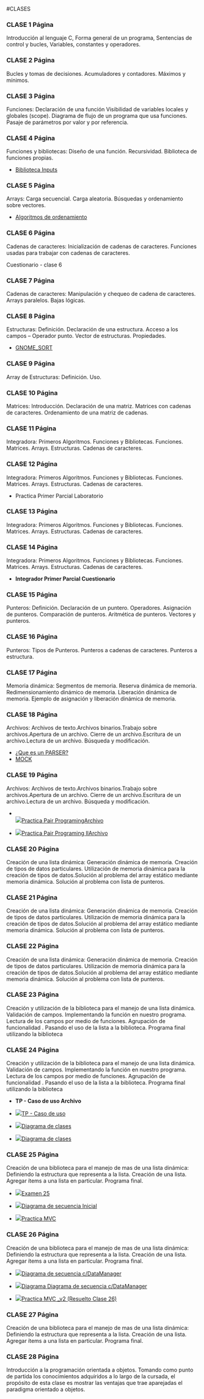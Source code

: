 
#CLASES

### CLASE 1 Página
Introducción al lenguaje C, Forma general de un programa, Sentencias de control y bucles, Variables, constantes y operadores.

### CLASE 2 Página
Bucles y tomas de decisiones. Acumuladores y contadores. Máximos y mínimos.

### CLASE 3 Página
Funciones: Declaración de una función Visibilidad de variables locales y globales (scope). Diagrama de flujo de un programa que usa funciones. Pasaje de parámetros por valor y por referencia.

### CLASE 4 Página
Funciones y bibliotecas: Diseño de una función. Recursividad. Biblioteca de funciones propias.
- [Biblioteca Inputs](https://www.utnfravirtual.org.ar/pluginfile.php/10484/mod_folder/content/0/biblioteca_input_v2.pdf?forcedownload=1)

### CLASE 5 Página
Arrays: Carga secuencial. Carga aleatoria. Búsquedas y ordenamiento sobre vectores.
- [Algoritmos de ordenamiento](https://www.utnfravirtual.org.ar/mod/resource/view.php?id=6243)

### CLASE 6 Página
Cadenas de caracteres: Inicialización de cadenas de caracteres. Funciones usadas para trabajar con cadenas de caracteres.

 Cuestionario - clase 6
### CLASE 7 Página
Cadenas de caracteres:  Manipulación y chequeo de cadena de caracteres. Arrays paralelos. Bajas lógicas.

### CLASE 8 Página
Estructuras: Definición. Declaración de una estructura. Acceso a los campos – Operador punto. Vector de estructuras. Propiedades.
- [GNOME_SORT](https://www.utnfravirtual.org.ar/mod/resource/view.php?id=6251) 

### CLASE 9 Página
Array de Estructuras: Definición. Uso.

### CLASE 10 Página
Matrices: Introducción. Declaración de una matriz. Matrices con cadenas de caracteres. Ordenamiento de una matriz de cadenas.

### CLASE 11 Página
Integradora: Primeros Algoritmos. Funciones y Bibliotecas. Funciones. Matrices. Arrays. Estructuras. Cadenas de caracteres.

### CLASE 12 Página
Integradora: Primeros Algoritmos. Funciones y Bibliotecas. Funciones. Matrices. Arrays. Estructuras. Cadenas de caracteres.

- Practica Primer Parcial Laboratorio 

### CLASE 13 Página
Integradora: Primeros Algoritmos. Funciones y Bibliotecas. Funciones. Matrices. Arrays. Estructuras. Cadenas de caracteres.

### CLASE 14 Página
Integradora: Primeros Algoritmos. Funciones y Bibliotecas. Funciones. Matrices. Arrays. Estructuras. Cadenas de caracteres.

 -  **Integrador Primer Parcial Cuestionario**
### CLASE 15 Página
Punteros: Definición. Declaración de un puntero. Operadores. Asignación de punteros. Comparación de punteros. Aritmética de punteros. Vectores y punteros.

### CLASE 16 Página
Punteros: Tipos de Punteros. Punteros a cadenas de caracteres. Punteros a estructura.

### CLASE 17 Página
Memoria dinámica: Segmentos de memoria. Reserva dinámica de memoria. Redimensionamiento dinámico de memoria. Liberación dinámica de memoria. Ejemplo de asignación y liberación dinámica de memoria.

### CLASE 18 Página
Archivos: Archivos de texto.Archivos binarios.Trabajo sobre archivos.Apertura de un archivo. Cierre de un archivo.Escritura de un archivo.Lectura de un archivo. Búsqueda y modificación.
 - [¿Que es un PARSER?](https://www.utnfravirtual.org.ar/mod/resource/view.php?id=13895) 
 - [MOCK](https://www.utnfravirtual.org.ar/mod/resource/view.php?id=6275)
 
### CLASE 19 Página
Archivos: Archivos de texto.Archivos binarios.Trabajo sobre archivos.Apertura de un archivo. Cierre de un archivo.Escritura de un archivo.Lectura de un archivo. Búsqueda y modificación.
-   [  
   ![ ](https://www.utnfravirtual.org.ar/theme/image.php/boost/core/1554383416/f/archive-24)Practica Pair ProgramingArchivo](https://www.utnfravirtual.org.ar/mod/resource/view.php?id=6278)
    
-   [![ ](https://www.utnfravirtual.org.ar/theme/image.php/boost/core/1554383416/f/archive-24)Practica Pair Programing IIArchivo](https://www.utnfravirtual.org.ar/mod/resource/view.php?id=13989)

### CLASE 20 Página
Creación de una lista dinámica:  Generación dinámica de memoria. Creación de tipos de datos particulares. Utilización de memoria dinámica para la creación de tipos de datos.Solución al problema del array estático mediante memoria dinámica. Solución al problema con lista de punteros.

### CLASE 21 Página
Creación de una lista dinámica:  Generación dinámica de memoria. Creación de tipos de datos particulares. Utilización de memoria dinámica para la creación de tipos de datos.Solución al problema del array estático mediante memoria dinámica. Solución al problema con lista de punteros.

### CLASE 22 Página
Creación de una lista dinámica:  Generación dinámica de memoria. Creación de tipos de datos particulares. Utilización de memoria dinámica para la creación de tipos de datos.Solución al problema del array estático mediante memoria dinámica. Solución al problema con lista de punteros.

### CLASE 23 Página
Creación y utilización de la biblioteca para el manejo de una lista dinámica. Validación de campos. Implementando la función en nuestro programa. Lectura de los campos por medio de funciones. Agrupación de funcionalidad . Pasando el uso de la lista a la biblioteca. Programa final utilizando la biblioteca

### CLASE 24 Página
Creación y utilización de la biblioteca para el manejo de una lista dinámica. Validación de campos. Implementando la función en nuestro programa. Lectura de los campos por medio de funciones. Agrupación de funcionalidad . Pasando el uso de la lista a la biblioteca. Programa final utilizando la biblioteca

- **TP - Caso de uso Archivo**

    
-    ![ ](https://www.utnfravirtual.org.ar/theme/image.php/boost/core/1554383416/f/pdf-24)[TP - Caso de uso](https://www.utnfravirtual.org.ar/mod/resource/view.php?id=6284)
    
-   [![ ](https://www.utnfravirtual.org.ar/theme/image.php/boost/core/1554383416/f/jpeg-24)Diagrama de clases](https://www.utnfravirtual.org.ar/mod/resource/view.php?id=6285)
    
-   [![ ](https://www.utnfravirtual.org.ar/theme/image.php/boost/core/1554383416/f/markup-24)Diagrama de clases](https://www.utnfravirtual.org.ar/mod/resource/view.php?id=6286)
 
### CLASE 25 Página
Creación de una biblioteca para el manejo de mas de una lista dinámica: Definiendo la estructura que representa a la lista. Creación de una lista. Agregar ítems a una lista en particular. Programa final.

-   [   ![ ](https://www.utnfravirtual.org.ar/theme/image.php/boost/core/1554383416/f/pdf-24)Examen 25](https://www.utnfravirtual.org.ar/mod/resource/view.php?id=6288)
    
-   [![ ](https://www.utnfravirtual.org.ar/theme/image.php/boost/core/1554383416/f/markup-24)Diagrama de secuencia Inicial](https://www.utnfravirtual.org.ar/mod/resource/view.php?id=6289)
    
-   [![ ](https://www.utnfravirtual.org.ar/theme/image.php/boost/core/1554383416/f/archive-24)Practica MVC](https://www.utnfravirtual.org.ar/mod/resource/view.php?id=6290)

### CLASE 26 Página
Creación de una biblioteca para el manejo de mas de una lista dinámica: Definiendo la estructura que representa a la lista. Creación de una lista. Agregar ítems a una lista en particular. Programa final.
-   [![ ](https://www.utnfravirtual.org.ar/theme/image.php/boost/core/1554383416/f/markup-24)Diagrama de secuencia c/DataManager ](https://www.utnfravirtual.org.ar/mod/resource/view.php?id=6293)
    
-   [![ ](https://www.utnfravirtual.org.ar/theme/image.php/boost/core/1554383416/f/jpeg-24)Diagrama Diagrama de secuencia c/DataManager ](https://www.utnfravirtual.org.ar/mod/resource/view.php?id=6294)
    
-   [![ ](https://www.utnfravirtual.org.ar/theme/image.php/boost/core/1554383416/f/archive-24)Practica MVC _v2 (Resuelto Clase 26)](https://www.utnfravirtual.org.ar/mod/resource/view.php?id=6295)
### CLASE 27 Página
Creación de una biblioteca para el manejo de mas de una lista dinámica: Definiendo la estructura que representa a la lista. Creación de una lista. Agregar ítems a una lista en particular. Programa final.

### CLASE 28 Página
Introducción a la programación orientada a objetos. Tomando como punto de partida los conocimientos adquiridos a lo largo de la cursada, el propósito de esta clase es mostrar las ventajas que trae aparejadas el paradigma orientado a objetos.